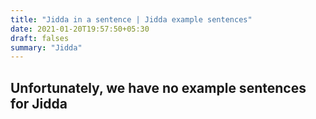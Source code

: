 ```yaml
---
title: "Jidda in a sentence | Jidda example sentences"
date: 2021-01-20T19:57:50+05:30
draft: falses
summary: "Jidda"
---
```

## Unfortunately, we have no example sentences for Jidda                 
